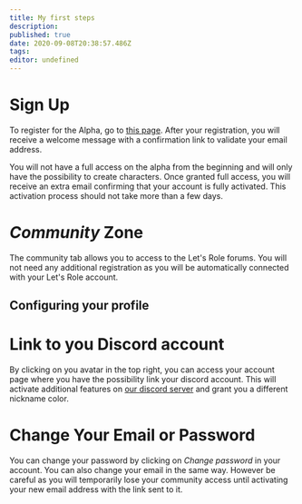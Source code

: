 ```yaml
---
title: My first steps
description: 
published: true
date: 2020-09-08T20:38:57.486Z
tags: 
editor: undefined
---
```


# Sign Up

To register for the Alpha, go to [this page](https://alpha.lets-role.com/register). After your registration, you will receive a welcome message with a confirmation link to validate your email address.

You will not have a full access on the alpha from the beginning and will only have the possibility to create characters. Once granted full access, you will receive an extra email confirming that your account is fully activated. This activation process should not take more than a few days.

# *Community* Zone

The community tab allows you to access to the Let's Role forums. You will not need any additional registration as you will be automatically connected with your Let's Role account.

## Configuring your profile

# Link to you Discord account

By clicking on you avatar in the top right, you can access your account page where you have the possibility link your discord account. This will activate additional features on [our discord server](https://discord.gg/m5cqTwa) and grant you a different nickname color.

# Change Your Email or Password

You can change your password by clicking on *Change password* in your account. You can also change your email in the same way. However be careful as you will temporarily lose your community access until activating your new email address with the link sent to it.

